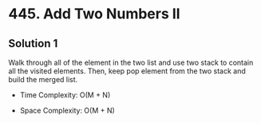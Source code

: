 # 445. Add Two Numbers II

## Solution 1

Walk through all of the element in the two list and use two stack to contain all the visited elements. Then, keep pop element from the two stack and build the merged list.

* Time Complexity: O(M + N)

* Space Complexity: O(M + N)